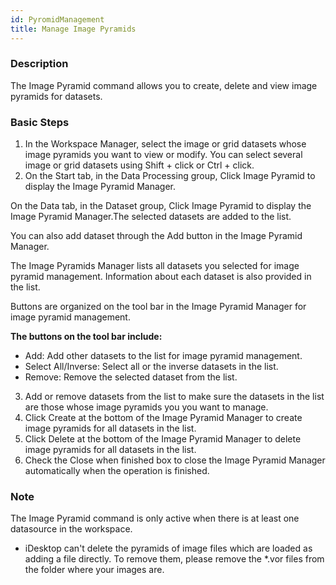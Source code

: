 ```yaml
---
id: PyromidManagement
title: Manage Image Pyramids
---
```

### Description

The Image Pyramid command allows you to create, delete and view image pyramids for datasets.

### Basic Steps

1. In the Workspace Manager, select the image or grid datasets whose image pyramids you want to view or modify. You can select several image or grid datasets using Shift + click or Ctrl + click.
2. On the Start tab, in the Data Processing group, Click Image Pyramid to display the Image Pyramid Manager. 

On the Data tab, in the Dataset group, Click Image Pyramid to display the Image Pyramid Manager.The selected datasets are added to the list.

You can also add dataset through the Add button in the Image Pyramid Manager.

The Image Pyramids Manager lists all datasets you selected for image pyramid management. Information about each dataset is also provided in the list.

Buttons are organized on the tool bar in the Image Pyramid Manager for image pyramid management.

**The buttons on the tool bar include:**

* Add: Add other datasets to the list for image pyramid management.
* Select All/Inverse: Select all or the inverse datasets in the list.
* Remove: Remove the selected dataset from the list.
3. Add or remove datasets from the list to make sure the datasets in the list are those whose image pyramids you you want to manage.
4. Click Create at the bottom of the Image Pyramid Manager to create image pyramids for all datasets in the list.
5. Click Delete at the bottom of the Image Pyramid Manager to delete image pyramids for all datasets in the list.
6. Check the Close when finished box to close the Image Pyramid Manager automatically when the operation is finished.

### Note

The Image Pyramid command is only active when there is at least one datasource in the workspace.

* iDesktop can't delete the pyramids of image files which are loaded as adding a file directly. To remove them, please remove the *.vor files from the folder where your images are.


